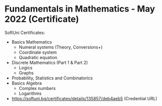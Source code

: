 # Fundamentals in Mathematics - May 2022 (Certificate)
SoftUni Certificates:

- Basics Mathematics
    - Numeral systems (Theory, Conversions+)
    - Coordinate system
    - Quadratic equation
- Discrete Mathematics (Part 1 & Part 2)
    - Logics
    - Graphs
- Probability, Statistics and Combinatorics
- Basics Algebra
    - Complex numbers
    - Logarithms
- https://softuni.bg/certificates/details/135857/deb4aeb5 (Credential URL)
